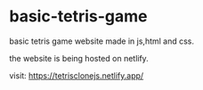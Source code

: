 # basic-tetris-game
basic tetris game website made in js,html and css.

the website is being hosted on netlify.

visit: https://tetrisclonejs.netlify.app/
